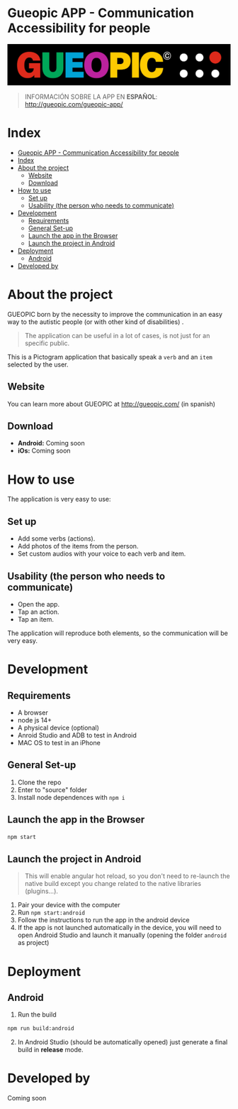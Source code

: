 # Gueopic APP - Communication Accessibility for people

![GUEOPIC Logo](readme-assets/header.jpeg)

> INFORMACIÓN SOBRE LA APP EN **ESPAÑOL**: http://gueopic.com/gueopic-app/

# Index

- [Gueopic APP - Communication Accessibility for people](#gueopic-app---communication-accessibility-for-people)
- [Index](#index)
- [About the project](#about-the-project)
  - [Website](#website)
  - [Download](#download)
- [How to use](#how-to-use)
  - [Set up](#set-up)
  - [Usability (the person who needs to communicate)](#usability-the-person-who-needs-to-communicate)
- [Development](#development)
  - [Requirements](#requirements)
  - [General Set-up](#general-set-up)
  - [Launch the app in the Browser](#launch-the-app-in-the-browser)
  - [Launch the project in Android](#launch-the-project-in-android)
- [Deployment](#deployment)
  - [Android](#android)
- [Developed by](#developed-by)

# About the project

GUEOPIC born by the necessity to improve the communication in an easy way to the autistic people (or with other kind of disabilities) .

> The application can be useful in a lot of cases, is not just for an specific public.

This is a Pictogram application that basically speak a `verb` and an `item` selected by the user.

## Website

You can learn more about GUEOPIC at http://gueopic.com/ (in spanish)

## Download

- **Android:** Coming soon
- **iOs:** Coming soon

# How to use

The application is very easy to use:

## Set up

- Add some verbs (actions).
- Add photos of the items from the person.
- Set custom audios with your voice to each verb and item.

## Usability (the person who needs to communicate)

- Open the app.
- Tap an action.
- Tap an item.

The application will reproduce both elements, so the communication will be very easy.

# Development

## Requirements

- A browser
- node js 14+
- A physical device (optional)
- Anroid Studio and ADB to test in Android
- MAC OS to test in an iPhone

## General Set-up

1. Clone the repo
2. Enter to "source" folder
3. Install node dependences with `npm i`

## Launch the app in the Browser

```bash
npm start
```

## Launch the project in Android

> This will enable angular hot reload, so you don't need to re-launch the native build except you change related to the native libraries (plugins...).

1. Pair your device with the computer
2. Run `npm start:android`
3. Follow the instructions to run the app in the android device
4. If the app is not launched automatically in the device, you will need to open Android Studio and launch it manually (opening the folder `android` as project)

# Deployment

## Android

1. Run the build

```bash
npm run build:android
```

2. In Android Studio (should be automatically opened) just generate a final build in **release** mode.

# Developed by

Coming soon
